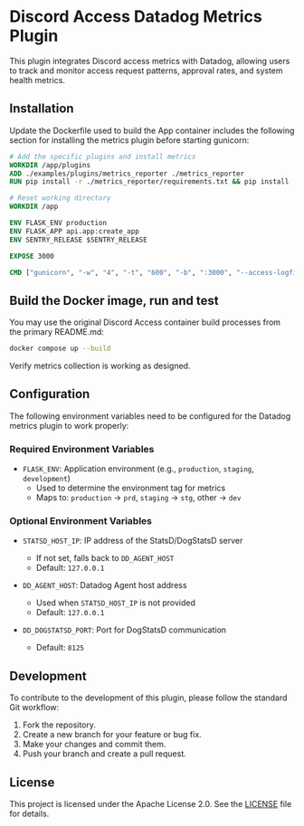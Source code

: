 # Discord Access Datadog Metrics Plugin

This plugin integrates Discord access metrics with Datadog, allowing users to track and monitor access request patterns, approval rates, and system health metrics.

## Installation

Update the Dockerfile used to build the App container includes the following section for installing the metrics plugin before starting gunicorn:

```dockerfile
# Add the specific plugins and install metrics
WORKDIR /app/plugins
ADD ./examples/plugins/metrics_reporter ./metrics_reporter
RUN pip install -r ./metrics_reporter/requirements.txt && pip install ./metrics_reporter

# Reset working directory
WORKDIR /app

ENV FLASK_ENV production
ENV FLASK_APP api.app:create_app
ENV SENTRY_RELEASE $SENTRY_RELEASE

EXPOSE 3000

CMD ["gunicorn", "-w", "4", "-t", "600", "-b", ":3000", "--access-logfile", "-", "api.wsgi:app"]
```

## Build the Docker image, run and test

You may use the original Discord Access container build processes from the primary README.md:
```bash
docker compose up --build
```

Verify metrics collection is working as designed.

## Configuration

The following environment variables need to be configured for the Datadog metrics plugin to work properly:

### Required Environment Variables

- `FLASK_ENV`: Application environment (e.g., `production`, `staging`, `development`)
  - Used to determine the environment tag for metrics
  - Maps to: `production` → `prd`, `staging` → `stg`, other → `dev`

### Optional Environment Variables

- `STATSD_HOST_IP`: IP address of the StatsD/DogStatsD server
  - If not set, falls back to `DD_AGENT_HOST`
  - Default: `127.0.0.1`

- `DD_AGENT_HOST`: Datadog Agent host address
  - Used when `STATSD_HOST_IP` is not provided
  - Default: `127.0.0.1`

- `DD_DOGSTATSD_PORT`: Port for DogStatsD communication
  - Default: `8125`

## Development

To contribute to the development of this plugin, please follow the standard Git workflow:

1. Fork the repository.
2. Create a new branch for your feature or bug fix.
3. Make your changes and commit them.
4. Push your branch and create a pull request.

## License

This project is licensed under the Apache License 2.0. See the [LICENSE](LICENSE) file for details.

